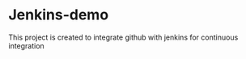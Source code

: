 # Jenkins-demo

This project is created to integrate github with jenkins for continuous integration
